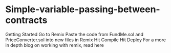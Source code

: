 # Simple-variable-passing-between-contracts

Getting Started
Go to Remix
Paste the code from FundMe.sol and PriceConverter.sol into new files in Remix
Hit Compile
Hit Deploy
For a more in depth blog on working with remix, read here
